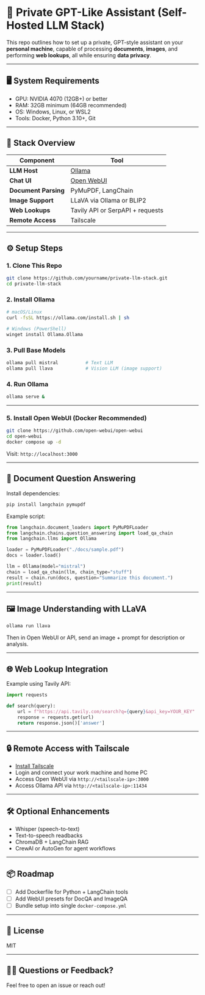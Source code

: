 # 🧠 Private GPT-Like Assistant (Self-Hosted LLM Stack)

This repo outlines how to set up a private, GPT-style assistant on your **personal machine**, capable of processing **documents**, **images**, and performing **web lookups**, all while ensuring **data privacy**.

---

## 🖥️ System Requirements

- GPU: NVIDIA 4070 (12GB+) or better
- RAM: 32GB minimum (64GB recommended)
- OS: Windows, Linux, or WSL2
- Tools: Docker, Python 3.10+, Git

---

## 🧩 Stack Overview

| Component            | Tool                                  |
|----------------------|----------------------------------------|
| **LLM Host**         | [Ollama](https://ollama.com)           |
| **Chat UI**          | [Open WebUI](https://github.com/open-webui/open-webui) |
| **Document Parsing** | PyMuPDF, LangChain                     |
| **Image Support**    | LLaVA via Ollama or BLIP2              |
| **Web Lookups**      | Tavily API or SerpAPI + requests       |
| **Remote Access**    | Tailscale                              |

---

## ⚙️ Setup Steps

### 1. Clone This Repo
```bash
git clone https://github.com/yourname/private-llm-stack.git
cd private-llm-stack
```

### 2. Install Ollama
```bash
# macOS/Linux
curl -fsSL https://ollama.com/install.sh | sh

# Windows (PowerShell)
winget install Ollama.Ollama
```

### 3. Pull Base Models
```bash
ollama pull mistral          # Text LLM
ollama pull llava            # Vision LLM (image support)
```

### 4. Run Ollama
```bash
ollama serve &
```

---

### 5. Install Open WebUI (Docker Recommended)
```bash
git clone https://github.com/open-webui/open-webui
cd open-webui
docker compose up -d
```
Visit: `http://localhost:3000`

---

## 🧠 Document Question Answering

Install dependencies:
```bash
pip install langchain pymupdf
```

Example script:
```python
from langchain.document_loaders import PyMuPDFLoader
from langchain.chains.question_answering import load_qa_chain
from langchain.llms import Ollama

loader = PyMuPDFLoader("./docs/sample.pdf")
docs = loader.load()

llm = Ollama(model="mistral")
chain = load_qa_chain(llm, chain_type="stuff")
result = chain.run(docs, question="Summarize this document.")
print(result)
```

---

## 🖼️ Image Understanding with LLaVA
```bash
ollama run llava
```
Then in Open WebUI or API, send an image + prompt for description or analysis.

---

## 🌐 Web Lookup Integration
Example using Tavily API:
```python
import requests

def search(query):
    url = f"https://api.tavily.com/search?q={query}&api_key=YOUR_KEY"
    response = requests.get(url)
    return response.json()['answer']
```

---

## 🔒 Remote Access with Tailscale
- [Install Tailscale](https://tailscale.com/download)
- Login and connect your work machine and home PC
- Access Open WebUI via `http://<tailscale-ip>:3000`
- Access Ollama API via `http://<tailscale-ip>:11434`

---

## 🛠️ Optional Enhancements

- Whisper (speech-to-text)
- Text-to-speech readbacks
- ChromaDB + LangChain RAG
- CrewAI or AutoGen for agent workflows

---

## 📦 Roadmap
- [ ] Add Dockerfile for Python + LangChain tools
- [ ] Add WebUI presets for DocQA and ImageQA
- [ ] Bundle setup into single `docker-compose.yml`

---

## 📜 License
MIT

---

## 🙋‍♂️ Questions or Feedback?
Feel free to open an issue or reach out!
